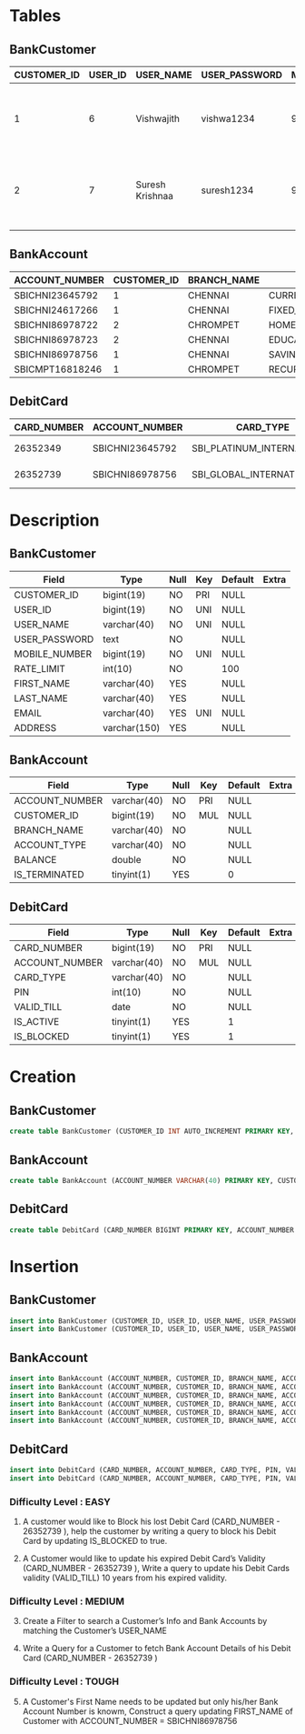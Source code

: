 # Tables

## BankCustomer

| CUSTOMER_ID | USER_ID | USER_NAME       | USER_PASSWORD | MOBILE_NUMBER | RATE_LIMIT | FIRST_NAME | LAST_NAME | EMAIL                   | ADDRESS                                                             |
| ----------- | ------- | --------------- | ------------- | ------------- | ---------- | ---------- | --------- | ----------------------- | ------------------------------------------------------------------- |
| 1           | 6       | Vishwajith      | vishwa1234    | 9087269921    | 100        | Vishwajith | V         | vishwajith567@gmail.com | Plot no 24 Ramalinga 1st StrretShanthi nekethan colony Thoraipakkam |
| 2           | 7       | Suresh Krishnaa | suresh1234    | 9940419139    | 120        | Suresh     | Krishnaa  | shyrams1346@gmail.com   | 4/20 YADAVAL STREET KADAPERI WEST TAMBARAM                          |
|             |

## BankAccount

| ACCOUNT_NUMBER  | CUSTOMER_ID | BRANCH_NAME | ACCOUNT_TYPE              | BALANCE | IS_TERMINATED |
| --------------- | ----------- | ----------- | ------------------------- | ------- | ------------- |
| SBICHNI23645792 | 1           | CHENNAI     | CURRENT_ACCOUNT           | 3300    | 0             |
| SBICHNI24617266 | 1           | CHENNAI     | FIXED_DEPOSIT_ACCOUNT     | 40000   | 0             |
| SBICHNI86978722 | 2           | CHROMPET    | HOME_LOAN_ACCOUNT         | 300000  | 0             |
| SBICHNI86978723 | 2           | CHENNAI     | EDUCATION_LOAN_ACCOUNT    | 120000  | 0             |
| SBICHNI86978756 | 1           | CHENNAI     | SAVINGS_ACCOUNT           | 3000    | 0             |
| SBICMPT16818246 | 1           | CHROMPET    | RECURRING_DEPOSIT_ACCOUNT | 0       | 0             |

## DebitCard

| CARD_NUMBER | ACCOUNT_NUMBER  | CARD_TYPE                  | PIN  | VALID_TILL | IS_ACTIVE | IS_BLOCKED |
| ----------- | --------------- | -------------------------- | ---- | ---------- | --------- | ---------- |
| 26352349    | SBICHNI23645792 | SBI_PLATINUM_INTERNATIONAL | 1285 | 2021-04-30 | 1         | 0          |
| 26352739    | SBICHNI86978756 | SBI_GLOBAL_INTERNATIONAL   | 4389 | 2021-08-23 | 1         | 0          |

# Description

## BankCustomer

| Field         | Type         | Null | Key | Default | Extra |
| ------------- | ------------ | ---- | --- | ------- | ----- |
| CUSTOMER_ID   | bigint(19)   | NO   | PRI | NULL    |       |
| USER_ID       | bigint(19)   | NO   | UNI | NULL    |       |
| USER_NAME     | varchar(40)  | NO   | UNI | NULL    |       |
| USER_PASSWORD | text         | NO   |     | NULL    |       |
| MOBILE_NUMBER | bigint(19)   | NO   | UNI | NULL    |       |
| RATE_LIMIT    | int(10)      | NO   |     | 100     |       |
| FIRST_NAME    | varchar(40)  | YES  |     | NULL    |       |
| LAST_NAME     | varchar(40)  | YES  |     | NULL    |       |
| EMAIL         | varchar(40)  | YES  | UNI | NULL    |       |
| ADDRESS       | varchar(150) | YES  |     | NULL    |       |

## BankAccount

| Field          | Type        | Null | Key | Default | Extra |
| -------------- | ----------- | ---- | --- | ------- | ----- |
| ACCOUNT_NUMBER | varchar(40) | NO   | PRI | NULL    |       |
| CUSTOMER_ID    | bigint(19)  | NO   | MUL | NULL    |       |
| BRANCH_NAME    | varchar(40) | NO   |     | NULL    |       |
| ACCOUNT_TYPE   | varchar(40) | NO   |     | NULL    |       |
| BALANCE        | double      | NO   |     | NULL    |       |
| IS_TERMINATED  | tinyint(1)  | YES  |     | 0       |       |

## DebitCard

| Field          | Type        | Null | Key | Default | Extra |
| -------------- | ----------- | ---- | --- | ------- | ----- |
| CARD_NUMBER    | bigint(19)  | NO   | PRI | NULL    |       |
| ACCOUNT_NUMBER | varchar(40) | NO   | MUL | NULL    |       |
| CARD_TYPE      | varchar(40) | NO   |     | NULL    |       |
| PIN            | int(10)     | NO   |     | NULL    |       |
| VALID_TILL     | date        | NO   |     | NULL    |       |
| IS_ACTIVE      | tinyint(1)  | YES  |     | 1       |       |
| IS_BLOCKED     | tinyint(1)  | YES  |     | 1       |       |

# Creation

## BankCustomer

```sql
create table BankCustomer (CUSTOMER_ID INT AUTO_INCREMENT PRIMARY KEY, USER_ID INT NOT NULL UNIQUE, USER_NAME VARCHAR(40) UNIQUE NOT NULL, USER_PASSWORD VARCHAR(300), MOBILE_NUMBER BIGINT UNIQUE NOT NULL,  RATE_LIMIT INT NOT NULL DEFAULT 100, FIRST_NAME VARCHAR(40), LAST_NAME VARCHAR(40), EMAIL VARCHAR(40) UNIQUE NOT NULL, ADDRESS VARCHAR(150));
```

## BankAccount

```sql
create table BankAccount (ACCOUNT_NUMBER VARCHAR(40) PRIMARY KEY, CUSTOMER_ID INT, BRANCH_NAME VARCHAR(40), ACCOUNT_TYPE VARCHAR(40), BALANCE DOUBLE, IS_TERMINATED BIT(1) DEFAULT false, CONSTRAINT fk_account FOREIGN KEY (CUSTOMER_ID) REFERENCES BankCustomer(CUSTOMER_ID) ON DELETE SET NULL);
```

## DebitCard

```sql
create table DebitCard (CARD_NUMBER BIGINT PRIMARY KEY, ACCOUNT_NUMBER VARCHAR(40), CARD_TYPE,VARCHAR(40) NOT NULL, PIN INT, VALID_TILL DATE, IS_ACTIVE BIT(1), IS_BLOCKED BIT(1), CONSTRAINT fk_debit_card FOREIGN KEY (ACCOUNT_NUMBER) REFERENCES BankAccount(ACCOUNT_NUMBER));
```

# Insertion

## BankCustomer

```sql
insert into BankCustomer (CUSTOMER_ID, USER_ID, USER_NAME, USER_PASSWORD, MOBILE_NUMBER, RATE_LIMIT, FIRST_NAME, LAST_NAME, EMAIL, ADDRESS) values(1, 6, 'Vishwajith', 'vishwa1234', 9087269921, 100, 'Vishwajith', 'V', 'vishwajith567@gmail.com', 'Plot no 24 Ramalinga 1st StrretShanthi nekethan colony Thoraipakkam');
insert into BankCustomer (CUSTOMER_ID, USER_ID, USER_NAME, USER_PASSWORD, MOBILE_NUMBER, RATE_LIMIT, FIRST_NAME, LAST_NAME, EMAIL, ADDRESS) values(2, 7, 'Suresh Krishnaa', 'suresh1234', 9940419139, 120, 'Suresh', 'Krishnaa', 'shyrams1346@gmail.com', '4/20 YADAVAL STREET KADAPERI WEST TAMBARAM');
```

## BankAccount

```sql
insert into BankAccount (ACCOUNT_NUMBER, CUSTOMER_ID, BRANCH_NAME, ACCOUNT_TYPE, BALANCE, IS_TERMINATED) values('SBICHNI23645792', 1, 'CHENNAI', 'CURRENT_ACCOUNT', 3300, 0);
insert into BankAccount (ACCOUNT_NUMBER, CUSTOMER_ID, BRANCH_NAME, ACCOUNT_TYPE, BALANCE, IS_TERMINATED) values('SBICHNI24617266', 1, 'CHENNAI', 'FIXED_DEPOSIT_ACCOUNT', 40000, 0);
insert into BankAccount (ACCOUNT_NUMBER, CUSTOMER_ID, BRANCH_NAME, ACCOUNT_TYPE, BALANCE, IS_TERMINATED) values('SBICHNI86978722', 2, 'CHROMPET', 'HOME_LOAN_ACCOUNT', 300000, 0);
insert into BankAccount (ACCOUNT_NUMBER, CUSTOMER_ID, BRANCH_NAME, ACCOUNT_TYPE, BALANCE, IS_TERMINATED) values('SBICHNI86978723', 2, 'CHENNAI', 'EDUCATION_LOAN_ACCOUNT', 120000, 0);
insert into BankAccount (ACCOUNT_NUMBER, CUSTOMER_ID, BRANCH_NAME, ACCOUNT_TYPE, BALANCE, IS_TERMINATED) values('SBICHNI86978756' , 1, 'CHENNAI', 'SAVINGS_ACCOUNT', 3000, 0);
insert into BankAccount (ACCOUNT_NUMBER, CUSTOMER_ID, BRANCH_NAME, ACCOUNT_TYPE, BALANCE, IS_TERMINATED) values('SBICMPT16818246', 1, 'CHROMPET', 'RECURRING_DEPOSIT_ACCOUNT', 0, 0);
```

## DebitCard

```sql
insert into DebitCard (CARD_NUMBER, ACCOUNT_NUMBER, CARD_TYPE, PIN, VALID_TILL, IS_ACTIVE, IS_BLOCKED) values(26352349, 'SBICHNI23645792', 'SBI_PLATINUM_INTERNATIONAL', 1285, '2021-04-30', 1, 0);
insert into DebitCard (CARD_NUMBER, ACCOUNT_NUMBER, CARD_TYPE, PIN, VALID_TILL, IS_ACTIVE, IS_BLOCKED) values( 26352739, 'SBICHNI86978756', 'SBI_GLOBAL_INTERNATIONAL', 4389, '2021-08-23', 1, 0);
```

### Difficulty Level : EASY

1. A customer would like to Block his lost Debit Card (CARD_NUMBER - 26352739 ), help the customer by writing a query to block his Debit Card by updating IS_BLOCKED to true.

2. A Customer would like to update his expired Debit Card’s Validity (CARD_NUMBER - 26352739 ), Write a query to update his Debit Cards validity (VALID_TILL) 10 years from his expired validity.

### Difficulty Level : MEDIUM

3. Create a Filter to search a Customer’s Info and Bank Accounts by matching the Customer’s USER_NAME

4. Write a Query for a Customer to fetch Bank Account Details of his Debit Card (CARD_NUMBER - 26352739 )

### Difficulty Level : TOUGH

5. A Customer's First Name needs to be updated but only his/her Bank Account Number is knowm, Construct a query updating FIRST_NAME of Customer with ACCOUNT_NUMBER = SBICHNI86978756
